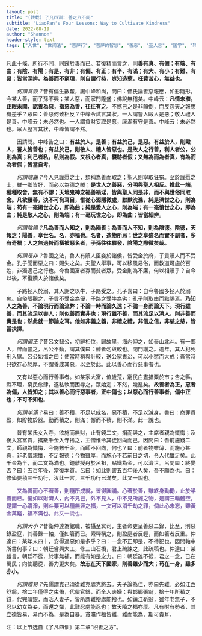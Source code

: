```yaml
---
layout: post
title: "(转载) 了凡四训: 善之八不同"
subtitle: "LiaoFan's Four Lessons: Way to Cultivate Kindness"
date: 2022-08-19
author: "Shannon"
header-style: text
tags: ["入世", "世间法", "菩萨行", "菩萨的智慧", "善恶", "圣人言", "国学", "转载"]
---
```


凡此十條，所行不同，同歸於善而已。若復精而言之，則**善有真、有假；有端、有曲；有陰、有陽；有是、有非；有偏、有正；有半、有滿；有大、有小；有難、有易；皆當深辨。為善而不窮理，則自謂行持，豈知造孽，枉費苦心，無益也。**

　　<em>何謂真假？</em>昔有儒生數輩，謁中峰和尚，問曰：佛氏論善惡報應，如影隨形。今某人善，而子孫不興；某人惡，而家門隆盛；佛說無稽矣。中峰云：**凡情未滌，正眼未開，認善為惡，指惡為善，往往有之**。不憾己之是非顛倒，而反怨天之報應有差乎？眾曰：善惡何致相反？中峰令試言其狀。一人謂詈人毆人是惡；敬人禮人是善。中峰云：未必然也。一人謂貪財妄取是惡，廉潔有守是善。中峰云：未必然也。眾人歷言其狀，中峰皆謂不然。

　　因請問。中峰告之曰：**有益於人，是善；有益於己，是惡。有益於人，則毆人，詈人皆善也；有益於己，則敬人、禮人皆惡也。是故人之行善，利人者公，公則為真；利己者私，私則為假。又根心者真，襲跡者假；又無為而為者真，有為而為者假；皆當自考**。

　　<em>何謂端曲？</em>今人見謹愿之士，類稱為善而取之；聖人則寧取狂狷。至於謹愿之士，雖一鄉皆好，而必以為德之賊；**是世人之善惡，分明與聖人相反。推此一端，種種取舍，無有不謬；天地鬼神之福善禍淫，皆與聖人同是非，而不與世俗同取舍。凡欲積善，決不可徇耳目，惟從心源隱微處，默默洗滌，純是濟世之心，則為端；苟有一毫媚世之心，即為曲；純是愛人之心，則為端；有一毫憤世之心，即為曲；純是敬人之心，則為端；有一毫玩世之心，即為曲；皆當細辨**。

　　<em>何謂陰陽？</em>**凡為善而人知之，則為陽善；為善而人不知，則為陰德。陰德，天報之；陽善，享世名。名，亦福也。名者，造物所忌；世之享盛名而實不副者，多有奇禍；人之無過咎而橫被惡名者，子孫往往驟發，陰陽之際微矣哉。**

　　<em>何謂是非？</em>魯國之法，魯人有贖人臣妾於諸侯，皆受金於府，子貢贖人而不受金。孔子聞而惡之曰：賜失之矣。夫聖人舉事，可以移風易俗，而教道可施於百姓，非獨適己之行也。今魯國富者寡而貧者眾，受金則為不廉，何以相贖乎？自今以後，不復贖人於諸侯矣。

　　子路拯人於溺，其人謝之以牛，子路受之。孔子喜曰：自今魯國多拯人於溺矣。自俗眼觀之，子貢不受金為優，子路之受牛為劣；孔子則取由而黜賜焉。**乃知人之為善，不論現行而論流弊；不論一時而論久遠；不論一身而論天下。現行雖善，而其流足以害人；則似善而實非也；現行雖不善，而其流足以濟人，則非善而實是也；然此就一節論之耳。他如非義之義，非禮之禮，非信之信，非慈之慈，皆當抉擇**。

　　<em>何謂偏正？</em>昔呂文懿公，初辭相位，歸故里，海內仰之，如泰山北斗。有一鄉人，醉而詈之，呂公不動，謂其僕曰：醉者勿與較也。閉門謝之。逾年，其人犯死刑入獄。呂公始悔之曰：使當時稍與計較，送公家責治，可以小懲而大戒；吾當時只欲存心於厚，不謂養成其惡，以至於此。此以善心而行惡事者也。

　　又有以惡心而行善事者。如某家大富，值歲荒，窮民白晝搶粟於市；告之縣，縣不理，窮民愈肆，遂私執而困辱之，眾始定；不然，幾亂矣。**故善者為正，惡者為偏，人皆知之；其以善心而行惡事者，正中偏也；以惡心而行善事者，偏中正也；不可不知也**。

　　<em>何謂半滿？</em>易曰：善不積，不足以成名，惡不積，不足以滅身。書曰：商罪貫盈，如貯物於器。勤而積之，則滿；懈而不積，則不滿。此一說也。

　　昔有某氏女入寺，欲施而無財，止有錢二文，捐而與之，主席者親為懺悔；及後入宮富貴，攜數千金入寺捨之，主僧惟令其徒回向而己。因問曰：吾前施錢二文，師親為懺悔，今施數千金，而師不回向，何也？曰：前者物雖薄，而施心甚真，非老僧親懺，不足報德；今物雖厚，而施心不若前日之切，令人代懺足矣。此千金為半，而二文為滿也。鐘離授丹於呂祖，點鐵為金，可以濟世。呂問曰：終變否？曰：五百年後，當復本質。呂曰：如此則害五百年後人矣，吾不願為也。曰：修仙要積三千功行，汝此一言，三千功行已滿矣。此又一說也。
<div style="color:#785da6;">
　　<strong>又為善而心不著善，則隨所成就，皆得圓滿。心著於善，雖終身勤勵，止於半善而已。譬如以財濟人，內不見己，外不見人，中不見所施之物，是謂三輪體空，是謂一心清淨，則斗粟可以種無涯之福，一文可以消千劫之罪，倘此心未忘，雖黃金萬鎰，福不滿也。</strong>此又一說也。
</div>

　　<em>何謂大小？</em>昔衛仲達為館職，被攝至冥司，主者命吏呈善惡二錄，比至，則惡錄盈庭，其善錄一軸，僅如箸而已。索秤稱之，則盈庭者反輕，而如箸者反重。仲達曰：某年未四十，安得過惡如是多乎？曰：一念不正即是，不待犯也。因問軸中所書何事？曰：朝廷嘗興大工，修三山石橋，君上疏諫之，此疏稿也。仲達曰：某雖言，朝廷不從，於事無補，而能有如是之力。曰：朝廷雖不從，君之一念，已在萬民；向使聽從，善力更大矣。**故志在天下國家，則善雖少而大；苟在一身，雖多亦小**。

　　<em>何謂難易？</em>先儒謂克己須從難克處克將去。夫子論為仁，亦曰先難。必如江西舒翁，捨二年僅得之束脩，代償官銀，而全人夫婦；與邯鄲張翁，捨十年所積之錢，代完贖銀，而活人妻子，皆所謂難捨處能捨也。如鎮江靳翁，雖年老無子，不忍以幼女為妾，而還之鄰，此難忍處能忍也；故天降之福亦厚。凡有財有勢者，其立德皆易，易而不為，是為自暴。貧賤作福皆難，難而能為，斯可貴耳。

注：以上节选自《了凡四训》第二章“积善之方”。
